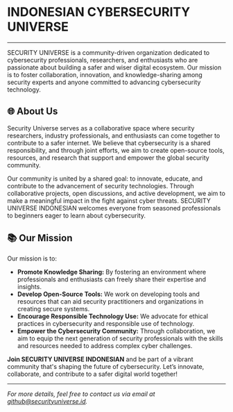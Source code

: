 # INDONESIAN CYBERSECURITY UNIVERSE 
---
SECURITY UNIVERSE is a community-driven organization dedicated to cybersecurity professionals, researchers, and enthusiasts who are passionate about building a safer and wiser digital ecosystem. Our mission is to foster collaboration, innovation, and knowledge-sharing among security experts and anyone committed to advancing cybersecurity technology.

## 🌐 About Us
Security Universe serves as a collaborative space where security researchers, industry professionals, and enthusiasts can come together to contribute to a safer internet. We believe that cybersecurity is a shared responsibility, and through joint efforts, we aim to create open-source tools, resources, and research that support and empower the global security community.

Our community is united by a shared goal: to innovate, educate, and contribute to the advancement of security technologies. Through collaborative projects, open discussions, and active development, we aim to make a meaningful impact in the fight against cyber threats. SECURITY UNIVERSE INDONESIAN welcomes everyone from seasoned professionals to beginners eager to learn about cybersecurity.

## 📚 Our Mission
Our mission is to:
- **Promote Knowledge Sharing:** By fostering an environment where professionals and enthusiasts can freely share their expertise and insights.
- **Develop Open-Source Tools:** We work on developing tools and resources that can aid security practitioners and organizations in creating secure systems.
- **Encourage Responsible Technology Use:** We advocate for ethical practices in cybersecurity and responsible use of technology.
- **Empower the Cybersecurity Community:** Through collaboration, we aim to equip the next generation of security professionals with the skills and resources needed to address complex cyber challenges.

**Join SECURITY UNIVERSE INDONESIAN** and be part of a vibrant community that's shaping the future of cybersecurity. Let’s innovate, collaborate, and contribute to a safer digital world together!

---

*For more details, feel free to contact us via email at [github@securityuniverse.id](mailto:github@securityuniverse.id).*
